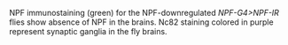 NPF immunostaining (green) for the NPF-downregulated _NPF-G4>NPF-IR_ flies show absence of NPF in the brains. Nc82 staining colored in purple represent synaptic ganglia in the fly brains.